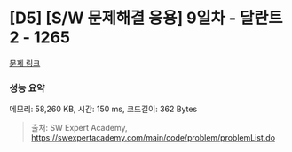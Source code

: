 # [D5] [S/W 문제해결 응용] 9일차 - 달란트2 - 1265 

[문제 링크](https://swexpertacademy.com/main/code/problem/problemDetail.do?contestProbId=AV18R8FKIvoCFAZN) 

### 성능 요약

메모리: 58,260 KB, 시간: 150 ms, 코드길이: 362 Bytes



> 출처: SW Expert Academy, https://swexpertacademy.com/main/code/problem/problemList.do